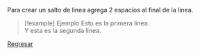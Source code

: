 Para crear un salto de linea agrega 2 espacios al final de la linea.

>[!example] Ejemplo
Esto es la primera linea.  
Y esta es la segunda linea.

[Regresar](Markdown)
